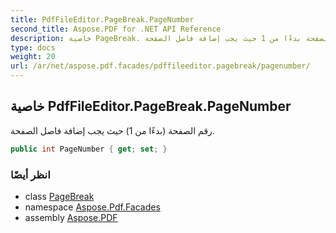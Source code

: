```yaml
---
title: PdfFileEditor.PageBreak.PageNumber
second_title: Aspose.PDF for .NET API Reference
description: خاصية PageBreak. رقم الصفحة بدءًا من 1 حيث يجب إضافة فاصل الصفحة
type: docs
weight: 20
url: /ar/net/aspose.pdf.facades/pdffileeditor.pagebreak/pagenumber/
---
```

## خاصية PdfFileEditor.PageBreak.PageNumber

رقم الصفحة (بدءًا من 1) حيث يجب إضافة فاصل الصفحة.

```csharp
public int PageNumber { get; set; }
```

### انظر أيضًا

* class [PageBreak](../)
* namespace [Aspose.Pdf.Facades](../../../aspose.pdf.facades/)
* assembly [Aspose.PDF](../../../)